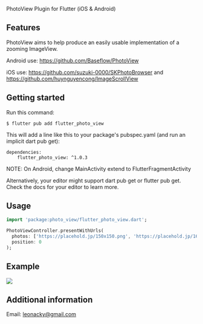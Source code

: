 <!--
This README describes the package. If you publish this package to pub.dev,
this README's contents appear on the landing page for your package.

For information about how to write a good package README, see the guide for
[writing package pages](https://dart.dev/guides/libraries/writing-package-pages).

For general information about developing packages, see the Dart guide for
[creating packages](https://dart.dev/guides/libraries/create-library-packages)
and the Flutter guide for
[developing packages and plugins](https://flutter.dev/developing-packages).
-->

PhotoView Plugin for Flutter (iOS & Android)

## Features

PhotoView aims to help produce an easily usable implementation of a zooming ImageView.

Android use: https://github.com/Baseflow/PhotoView

iOS use: https://github.com/suzuki-0000/SKPhotoBrowser and https://github.com/huynguyencong/ImageScrollView

## Getting started

Run this command:
```
$ flutter pub add flutter_photo_view
```

This will add a line like this to your package's pubspec.yaml (and run an implicit dart pub get):
```
dependencies:
    flutter_photo_view: ^1.0.3
```
NOTE: On Android, change MainActivity extend to FlutterFragmentActivity

Alternatively, your editor might support dart pub get or flutter pub get. Check the docs for your editor to learn more.

## Usage

```dart
import 'package:photo_view/flutter_photo_view.dart';

PhotoViewController.presentWithUrls(
  photos: ['https://placehold.jp/150x150.png', 'https://placehold.jp/160x160.png'], 
  position: 0
);
```

## Example
[![](https://markdown-videos.deta.dev/youtube/8KQSMuR_nLw)](https://youtu.be/8KQSMuR_nLw)

## Additional information
Email: leonacky@gmail.com
